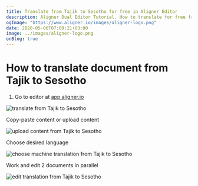 ```yaml
---
title: Translate from Tajik to Sesotho for free in Aligner Editor
description: Aligner Dual Editor Tutorial. How to translate for free from Tajik to Sesotho. Aligner is multilingual document management platform. 
ogImage: "https://www.aligner.io/images/aligner-logo.png"
date: 2020-05-06T07:09:21+03:00
image: ../images/aligner-logo.png
onBlog: true
---
```


# How to translate document from Tajik to Sesotho

1. Go to editor at [app.aligner.io](https://app.aligner.io "Aligner App web page")

![translate from Tajik to Sesotho](../aligner-blank-editor.png "translate from Tajik to Sesotho")

Copy-paste content or upload content

![upload content from Tajik to Sesotho](../aligner-uploaded-document.png "upload content from Tajik to Sesotho")

Choose desired language

![choose machine translation from Tajik to Sesotho](../aligner-language-dropdown.png "choose machine translation from Tajik to Sesotho")

Work and edit 2 documents in parallel

![edit translation from Tajik to Sesotho](../aligner-double-sitded-editor.png "edit translation from Tajik to Sesotho")

